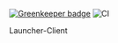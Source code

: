 
[![Greenkeeper badge](https://badges.greenkeeper.io/SamboyCoding/SamboyLauncher-JS.svg)](https://greenkeeper.io/)
![CI](https://github.com/SamboyCoding/SamboyLauncher-JS/workflows/CI/badge.svg?branch=v2)

Launcher-Client
